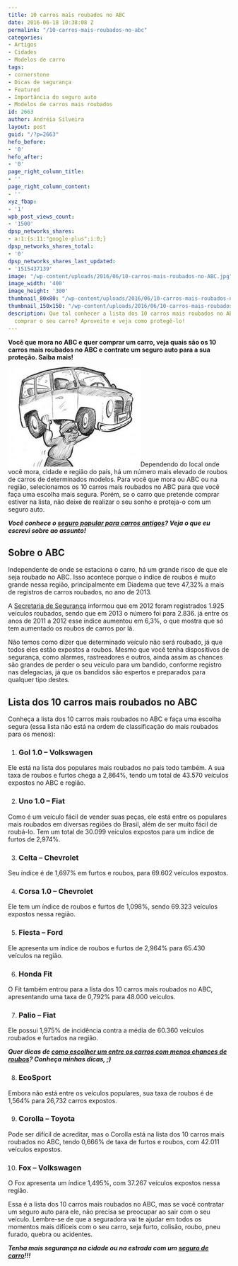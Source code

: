 ```yaml
---
title: 10 carros mais roubados no ABC
date: 2016-06-18 10:38:08 Z
permalink: "/10-carros-mais-roubados-no-abc"
categories:
- Artigos
- Cidades
- Modelos de carro
tags:
- cornerstone
- Dicas de segurança
- Featured
- Importância do seguro auto
- Modelos de carros mais roubados
id: 2663
author: Andréia Silveira
layout: post
guid: "/?p=2663"
hefo_before:
- '0'
hefo_after:
- '0'
page_right_column_title:
- ''
page_right_column_content:
- ''
xyz_fbap:
- '1'
wpb_post_views_count:
- '1500'
dpsp_networks_shares:
- a:1:{s:11:"google-plus";i:0;}
dpsp_networks_shares_total:
- '0'
dpsp_networks_shares_last_updated:
- '1515437139'
image: "/wp-content/uploads/2016/06/10-carros-mais-roubados-no-ABC.jpg"
image_width: '400'
image_height: '300'
thumbnail_80x80: "/wp-content/uploads/2016/06/10-carros-mais-roubados-no-ABC-80x80.jpg"
thumbnail_150x150: "/wp-content/uploads/2016/06/10-carros-mais-roubados-no-ABC-150x150.jpg"
description: Que tal conhecer a lista dos 10 carros mais roubados no ABC antes de
  comprar o seu carro? Aproveite e veja como protegê-lo!
---
```


**Você que mora no ABC e quer comprar um carro, veja quais são os 10 carros mais roubados no ABC e contrate um seguro auto para a sua proteção. Saiba mais!**

[<img class="alignleft wp-image-2779 size-medium" title="10 carros mais roubados no ABC" src="/wp-content/uploads/2016/06/10-carros-mais-roubados-no-ABC-300x225.jpg" alt="10 carros mais roubados no ABC" width="300" height="225" />](/wp-content/uploads/2016/06/10-carros-mais-roubados-no-ABC.jpg)Dependendo do local onde você mora, cidade e região do país, há um número mais elevado de roubos de carros de determinados modelos. Para você que mora ou ABC ou na região, selecionamos os 10 carros mais roubados no ABC para que você faça uma escolha mais segura. Porém, se o carro que pretende comprar estiver na lista, não deixe de realizar o seu sonho e proteja-o com um seguro auto.

**_Você conhece o <a href="/seguro-popular-para-carros-antigos/" target="_blank">seguro popular para carros antigos</a>? Veja o que eu escrevi sobre ao assunto!_**

## Sobre o ABC

Independente de onde se estaciona o carro, há um grande risco de que ele seja roubado no ABC. Isso acontece porque o índice de roubos é muito grande nessa região, principalmente em Diadema que teve 47,32% a mais de registros de carros roubados, no ano de 2013.

A <a href="http://www.ssp.sp.gov.br/" target="_blank">Secretaria de Segurança</a> informou que em 2012 foram registrados 1.925 veículos roubados, sendo que em 2013 o número foi para 2.836. já entre os anos de 2011 a 2012 esse índice aumentou em 6,3%, o que mostra que só tem aumentado os roubos de carros por lá.

Não temos como dizer que determinado veículo não será roubado, já que todos eles estão expostos a roubos. Mesmo que você tenha dispositivos de segurança, como alarmes, rastreadores e outros, ainda assim as chances são grandes de perder o seu veículo para um bandido, conforme registro nas delegacias, já que os bandidos são espertos e preparados para qualquer tipo destes.

## Lista dos 10 carros mais roubados no ABC

Conheça a lista dos 10 carros mais roubados no ABC e faça uma escolha segura (essa lista não está na ordem de classificação do mais roubados para os menos):

  1. ### **Gol 1.0 – Volkswagen**

Ele está na lista dos populares mais roubados no país todo também. A sua taxa de roubos e furtos chega a 2,864%, tendo um total de 43.570 veículos expostos no ABC e região.

<ol start="2">
  <li>
    <h3>
      <strong>Uno 1.0 – Fiat</strong>
    </h3>
  </li>
</ol>

Como é um veículo fácil de vender suas peças, ele está entre os populares mais roubados em diversas regiões do Brasil, além de ser muito fácil de roubá-lo. Tem um total de 30.099 veículos expostos para um índice de furtos de 2,974%.

<ol start="3">
  <li>
    <h3>
      <strong>Celta – Chevrolet</strong>
    </h3>
  </li>
</ol>

Seu índice é de 1,697% em furtos e roubos, para 69.602 veículos expostos.

<ol start="4">
  <li>
    <h3>
      <strong>Corsa 1.0 – Chevrolet</strong>
    </h3>
  </li>
</ol>

Ele tem um índice de roubos e furtos de 1,098%, sendo 69.323 veículos expostos nessa região.

<ol start="5">
  <li>
    <h3>
      <strong>Fiesta – Ford </strong>
    </h3>
  </li>
</ol>

Ele apresenta um índice de roubos e furtos de 2,964% para 65.430 veículos na região.

<ol start="6">
  <li>
    <h3>
      <strong>Honda Fit</strong>
    </h3>
  </li>
</ol>

O Fit também entrou para a lista dos 10 carros mais roubados no ABC, apresentando uma taxa de 0,792% para 48.000 veículos.

<ol start="7">
  <li>
    <h3>
      <strong>Palio – Fiat</strong>
    </h3>
  </li>
</ol>

Ele possui 1,975% de incidência contra a média de 60.360 veículos roubados e furtados na região.

**_Quer dicas de <a href="/carros-menos-chances-roubos" target="_blank">como escolher um entre os carros com menos chances de roubos</a>? Conheça minhas dicas, ;)_** 

<ol start="8">
  <li>
    <h3>
      <strong>EcoSport </strong>
    </h3>
  </li>
</ol>

Embora não está entre os veículos populares, sua taxa de roubos é de 1,564% para 26,732 carros expostos.

<ol start="9">
  <li>
    <h3>
      <strong>Corolla – Toyota</strong>
    </h3>
  </li>
</ol>

Pode ser difícil de acreditar, mas o Corolla está na lista dos 10 carros mais roubados no ABC, tendo 0,666% de taxa de furtos e roubos, com 42.011 veículos expostos.

<ol start="10">
  <li>
    <h3>
      <strong>Fox – Volkswagen </strong>
    </h3>
  </li>
</ol>

O Fox apresenta um índice 1,495%, com 37.267 veículos expostos nessa região.

Essa é a lista dos 10 carros mais roubados no ABC, mas se você contratar um seguro auto para ele, não precisa se preocupar ao sair com o seu veículo. Lembre-se de que a seguradora vai te ajudar em todos os momentos mais difíceis com o seu carro, seja furto, colisão, roubo, pneu furado, quebra ou acidentes.

**_Tenha mais segurança na cidade ou na estrada com um <a href="/seguro-de-carro" target="_blank">seguro de carro</a>!!!_**